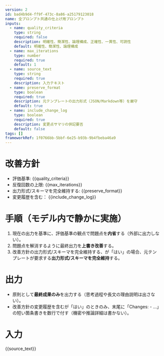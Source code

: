 ```yaml
---
version: 2
id: bad4b9d4-ff9f-473c-8a86-a25179123018
name: 全プロンプト共通の仕上げ用プロンプト
inputs:
  - name: quality_criteria
    type: string
    required: false
    description: 明確性、簡潔性、論理構成、正確性、一貫性、可読性
    default: 明確性、簡潔性、論理構成
  - name: max_iterations
    type: number
    required: true
    default: 1
  - name: source_text
    type: string
    required: true
    description: 入力テキスト
  - name: preserve_format
    type: boolean
    required: true
    description: 元テンプレートの出力形式（JSON/Markdown等）を厳守
    default: true
  - name: include_change_log
    type: boolean
    required: true
    description: 変更点サマリの併記要否
    default: false
tags: []
frameworkRef: 1f0766bb-5bbf-6e25-b93b-9b4fbeba46a9
---
```

# 改善方針
- 評価基準: {{quality_criteria}}
- 反復回数の上限: {{max_iterations}}
- 出力形式/スキーマを完全維持する: {{preserve_format}}
- 変更履歴を含む： {{include_change_log}}

# 手順（モデル内で静かに実施）
1) 現在の出力を基準に、評価基準の観点で問題点を**内省**する（外部に出力しない）。
2) 問題点を解消するように最終出力を**上書き改善**する。
3) 改善方針の出力形式/スキーマを完全維持する、が「はい」の場合、元テンプレートが要求する**出力形式/スキーマを完全維持**する。

# 出力
- 原則として**最終成果のみ**を出力する（思考過程や長文の理由説明は出さない）。
- 改善方針の変更履歴を含むが「はい」のときのみ、末尾に「Changes: - ...」の短い箇条書きを数行で付す（機密や推論詳細は書かない）。

# 入力
{{source_text}}
